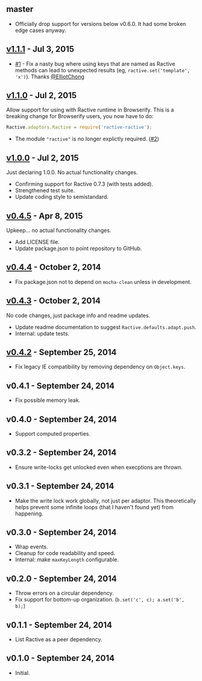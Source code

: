 ## master

* Officially drop support for versions below v0.6.0. It had some broken edge cases anyway.

## [v1.1.1] - Jul  3, 2015

* [#1] - Fix a nasty bug where using keys that are named as Ractive methods can lead to unexpected results (eg, `ractive.set('template', 'x')`). Thanks [@ElliotChong]

[@ElliotChong]: https://github.com/ElliotChong
[#1]: https://github.com/rstacruz/ractive-ractive/issues/1

## [v1.1.0] - Jul  2, 2015

Allow support for using with Ractive runtime in Browserify. This is a breaking change for Browserify users, you now have to do:

```js
Ractive.adaptors.Ractive = require('ractive-ractive');
```

* The module `"ractive"` is no longer explictly required. ([#2])

[#2]: https://github.com/rstacruz/ractive-ractive/issues/2

## [v1.0.0] - Jul  2, 2015

Just declaring 1.0.0. No actual functionality changes.

* Confirming support for Ractive 0.7.3 (with tests added).
* Strengthened test suite.
* Update coding style to semistandard.

## [v0.4.5] - Apr 8, 2015

Upkeep... no actual functionality changes.

* Add LICENSE file.
* Update package.json to point repository to GitHub.

## [v0.4.4] - October  2, 2014

* Fix package.json not to depend on `mocha-clean` unless in development.

## [v0.4.3] - October  2, 2014

No code changes, just package info and readme updates.

* Update readme documentation to suggest `Ractive.defaults.adapt.push`.
* Internal: update tests.

## [v0.4.2] - September 25, 2014

* Fix legacy IE compatibility by removing dependency on `Object.keys`.

## v0.4.1 - September 24, 2014

* Fix possible memory leak.

## v0.4.0 - September 24, 2014

* Support computed properties.

## v0.3.2 - September 24, 2014

* Ensure write-locks get unlocked even when execptions are thrown.

## v0.3.1 - September 24, 2014

* Make the write lock work globally, not just per adaptor. This theoretically 
  helps prevent some infinite loops (that I haven't found yet) from happening.

## v0.3.0 - September 24, 2014

* Wrap events.
* Cleanup for code readability and speed.
* Internal: make `maxKeyLength` configurable.

## v0.2.0 - September 24, 2014

* Throw errors on a circular dependency.
* Fix support for bottom-up organization. (`b.set('c', c); a.set('b', b);`)

## v0.1.1 - September 24, 2014

* List Ractive as a peer dependency.

## v0.1.0 - September 24, 2014

* Initial.

[v1.1.1]: https://github.com/rstacruz/ractive-ractive/compare/v1.1.0...v1.1.1
[v1.1.0]: https://github.com/rstacruz/ractive-ractive/compare/v1.0.0...v1.1.0
[v1.0.0]: https://github.com/rstacruz/ractive-ractive/compare/v0.4.5...v1.0.0
[v0.4.5]: https://github.com/rstacruz/ractive-ractive/compare/v0.4.4...v0.4.5
[v0.4.4]: https://github.com/rstacruz/ractive-ractive/compare/v0.4.3...v0.4.4
[v0.4.3]: https://github.com/rstacruz/ractive-ractive/compare/v0.4.2...v0.4.3
[v0.4.2]: https://github.com/rstacruz/ractive-ractive/compare/v0.4.1...v0.4.2
